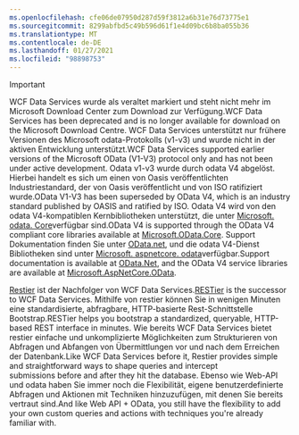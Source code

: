 ```yaml
---
ms.openlocfilehash: cfe06de07950d287d59f3812a6b31e76d73775e1
ms.sourcegitcommit: 8299abfbd5c49b596d61f1e4d09bc6b8ba055b36
ms.translationtype: MT
ms.contentlocale: de-DE
ms.lasthandoff: 01/27/2021
ms.locfileid: "98898753"
---
```

> [!IMPORTANT]
> <span data-ttu-id="d3bc9-101">WCF Data Services wurde als veraltet markiert und steht nicht mehr im Microsoft Download Center zum Download zur Verfügung.</span><span class="sxs-lookup"><span data-stu-id="d3bc9-101">WCF Data Services has been deprecated and is no longer available for download on the Microsoft Download Centre.</span></span>
> <span data-ttu-id="d3bc9-102">WCF Data Services unterstützt nur frühere Versionen des Microsoft odata-Protokolls (v1-v3) und wurde nicht in der aktiven Entwicklung unterstützt.</span><span class="sxs-lookup"><span data-stu-id="d3bc9-102">WCF Data Services supported earlier versions of the Microsoft OData (V1-V3) protocol only and has not been under active development.</span></span> <span data-ttu-id="d3bc9-103">Odata v1-v3 wurde durch odata V4 abgelöst. Hierbei handelt es sich um einen von Oasis veröffentlichten Industriestandard, der von Oasis veröffentlicht und von ISO ratifiziert wurde.</span><span class="sxs-lookup"><span data-stu-id="d3bc9-103">OData V1-V3 has been superseded by OData V4, which is an industry standard published by OASIS and ratified by ISO.</span></span> <span data-ttu-id="d3bc9-104">Odata V4 wird von den odata V4-kompatiblen Kernbibliotheken unterstützt, die unter [Microsoft. odata. Core](https://www.nuget.org/packages/Microsoft.OData.Core/)verfügbar sind.</span><span class="sxs-lookup"><span data-stu-id="d3bc9-104">OData V4 is supported through the OData V4 compliant core libraries available at [Microsoft.OData.Core](https://www.nuget.org/packages/Microsoft.OData.Core/).</span></span> <span data-ttu-id="d3bc9-105">Support Dokumentation finden Sie unter [OData.net](https://odata.github.io/odata.net), und die odata V4-Dienst Bibliotheken sind unter [Microsoft. aspnetcore. odata](https://www.nuget.org/packages/Microsoft.AspNetCore.OData)verfügbar.</span><span class="sxs-lookup"><span data-stu-id="d3bc9-105">Support documentation is available at [OData.Net](https://odata.github.io/odata.net), and the OData V4 service libraries are available at [Microsoft.AspNetCore.OData](https://www.nuget.org/packages/Microsoft.AspNetCore.OData).</span></span>
>
> <span data-ttu-id="d3bc9-106">[Restier](https://github.com/OData/RESTier) ist der Nachfolger von WCF Data Services.</span><span class="sxs-lookup"><span data-stu-id="d3bc9-106">[RESTier](https://github.com/OData/RESTier) is the successor to WCF Data Services.</span></span> <span data-ttu-id="d3bc9-107">Mithilfe von restier können Sie in wenigen Minuten eine standardisierte, abfragbare, HTTP-basierte Rest-Schnittstelle Bootstrap.</span><span class="sxs-lookup"><span data-stu-id="d3bc9-107">RESTier helps you bootstrap a standardized, queryable, HTTP-based REST interface in minutes.</span></span>
> <span data-ttu-id="d3bc9-108">Wie bereits WCF Data Services bietet restier einfache und unkomplizierte Möglichkeiten zum Strukturieren von Abfragen und Abfangen von Übermittlungen vor und nach dem Erreichen der Datenbank.</span><span class="sxs-lookup"><span data-stu-id="d3bc9-108">Like WCF Data Services before it, Restier provides simple and straightforward ways to shape queries and intercept submissions before and after they hit the database.</span></span> <span data-ttu-id="d3bc9-109">Ebenso wie Web-API und odata haben Sie immer noch die Flexibilität, eigene benutzerdefinierte Abfragen und Aktionen mit Techniken hinzuzufügen, mit denen Sie bereits vertraut sind.</span><span class="sxs-lookup"><span data-stu-id="d3bc9-109">And like Web API + OData, you still have the flexibility to add your own custom queries and actions with techniques you're already familiar with.</span></span>
